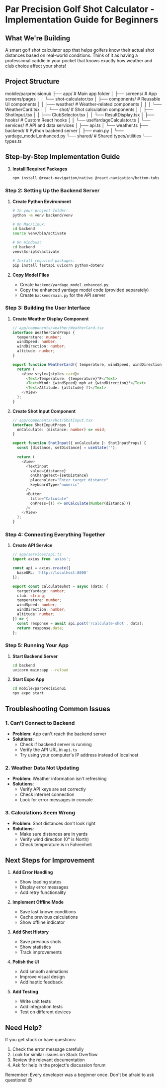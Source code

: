 # Par Precision Golf Shot Calculator - Implementation Guide for Beginners

## What We're Building
A smart golf shot calculator app that helps golfers know their actual shot distances based on real-world conditions. Think of it as having a professional caddie in your pocket that knows exactly how weather and club choice affect your shots!

## Project Structure 
mobile/parprecisionui/
├── app/ # Main app folder
│ ├── screens/ # App screens/pages
│ │ └── shot-calculator.tsx
│ ├── components/ # Reusable UI components
│ │ ├── weather/ # Weather-related components
│ │ │ └── WeatherCard.tsx
│ │ └── shot/ # Shot calculation components
│ │ ├── ShotInput.tsx
│ │ ├── ClubSelector.tsx
│ │ └── ResultDisplay.tsx
│ ├── hooks/ # Custom React hooks
│ │ └── useYardageCalculator.ts
│ └── services/ # API and data services
│ ├── api.ts
│ └── weather.ts
├── backend/ # Python backend server
│ ├── main.py
│ └── yardage_model_enhanced.py
└── shared/ # Shared types/utilities
└── types.ts

## Step-by-Step Implementation Guide


3. **Install Required Packages**
   ```bash
   npm install @react-navigation/native @react-navigation/bottom-tabs react-native-safe-area-context axios styled-components
   ```

### Step 2: Setting Up the Backend Server

1. **Create Python Environment**
   ```bash
   # In your project folder:
   python -m venv backend/venv
   
   # On Mac/Linux:
   cd backend
   source venv/bin/activate
   
   # On Windows:
   cd backend
   venv\Scripts\activate
   
   # Install required packages:
   pip install fastapi uvicorn python-dotenv
   ```

2. **Copy Model Files**
   - Create `backend/yardage_model_enhanced.py`
   - Copy the enhanced yardage model code (provided separately)
   - Create `backend/main.py` for the API server

### Step 3: Building the User Interface

1. **Create Weather Display Component**
   ```typescript
   // app/components/weather/WeatherCard.tsx
   interface WeatherCardProps {
     temperature: number;
     windSpeed: number;
     windDirection: number;
     altitude: number;
   }

   export function WeatherCard({ temperature, windSpeed, windDirection, altitude }: WeatherCardProps) {
     return (
       <View style={styles.card}>
         <Text>Temperature: {temperature}°F</Text>
         <Text>Wind: {windSpeed} mph at {windDirection}°</Text>
         <Text>Altitude: {altitude} ft</Text>
       </View>
     );
   }
   ```

2. **Create Shot Input Component**
   ```typescript
   // app/components/shot/ShotInput.tsx
   interface ShotInputProps {
     onCalculate: (distance: number) => void;
   }

   export function ShotInput({ onCalculate }: ShotInputProps) {
     const [distance, setDistance] = useState('');
     
     return (
       <View>
         <TextInput 
           value={distance}
           onChangeText={setDistance}
           placeholder="Enter target distance"
           keyboardType="numeric"
         />
         <Button 
           title="Calculate" 
           onPress={() => onCalculate(Number(distance))}
         />
       </View>
     );
   }
   ```

### Step 4: Connecting Everything Together

1. **Create API Service**
   ```typescript
   // app/services/api.ts
   import axios from 'axios';

   const api = axios.create({
     baseURL: 'http://localhost:8000'
   });

   export const calculateShot = async (data: {
     targetYardage: number;
     club: string;
     temperature: number;
     windSpeed: number;
     windDirection: number;
     altitude: number;
   }) => {
     const response = await api.post('/calculate-shot', data);
     return response.data;
   };
   ```

### Step 5: Running Your App

1. **Start Backend Server**
   ```bash
   cd backend
   uvicorn main:app --reload
   ```

2. **Start Expo App**
   ```bash
   cd mobile/parprecisionui
   npx expo start
   ```

## Troubleshooting Common Issues

### 1. Can't Connect to Backend
- **Problem**: App can't reach the backend server
- **Solutions**:
  - Check if backend server is running
  - Verify the API URL in `api.ts`
  - Try using your computer's IP address instead of localhost

### 2. Weather Data Not Updating
- **Problem**: Weather information isn't refreshing
- **Solutions**:
  - Verify API keys are set correctly
  - Check internet connection
  - Look for error messages in console

### 3. Calculations Seem Wrong
- **Problem**: Shot distances don't look right
- **Solutions**:
  - Make sure distances are in yards
  - Verify wind direction (0° is North)
  - Check temperature is in Fahrenheit

## Next Steps for Improvement

1. **Add Error Handling**
   - Show loading states
   - Display error messages
   - Add retry functionality

2. **Implement Offline Mode**
   - Save last known conditions
   - Cache previous calculations
   - Show offline indicator

3. **Add Shot History**
   - Save previous shots
   - Show statistics
   - Track improvements

4. **Polish the UI**
   - Add smooth animations
   - Improve visual design
   - Add haptic feedback

5. **Add Testing**
   - Write unit tests
   - Add integration tests
   - Test on different devices

## Need Help?

If you get stuck or have questions:
1. Check the error message carefully
2. Look for similar issues on Stack Overflow
3. Review the relevant documentation
4. Ask for help in the project's discussion forum

Remember: Every developer was a beginner once. Don't be afraid to ask questions! 😊
